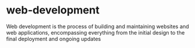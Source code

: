 # web-development
Web development is the process of building and maintaining websites and web applications, encompassing everything from the initial design to the final deployment and ongoing updates

